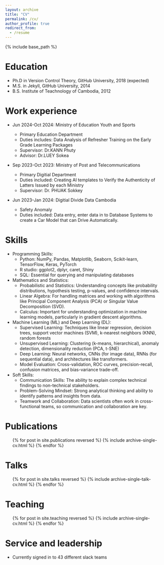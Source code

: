 ```yaml
---
layout: archive
title: "CV"
permalink: /cv/
author_profile: true
redirect_from:
  - /resume
---
```


{% include base_path %}

Education
======
* Ph.D in Version Control Theory, GitHub University, 2018 (expected)
* M.S. in Jekyll, GitHub University, 2014
* B.S. Institute of Teachnology of Cambodia, 2012

Work experience
======
* Jun 2024-Oct 2024: Ministry of Education Youth and Sports
  * Primary Education Department
  * Duties includes: Data Analysis of Refresher Training on the Early Grade Learning Packages
  * Supervisor: Dr.KANN Phuty
  * Advisor: Dr.LUEY Sokea

* Sep 2023-Oct 2023: Ministry of Post and Telecommunications
  * Primary Digitial Department
  * Duties included: Creating AI templates to Verify the Authenticity of Latters Issued by each Ministry
  * Supervisor: Dr. PHUAK Sokkey

* Jun 2023-Jan 2024: Digitial Divide Data Cambodia
  * Safety Anomaly
  * Duties included: Data entry, enter data in to Database Systems to create a Car Model that can Drive Automatically.
  
Skills
======
* Programming Skills:
  * Python: NumPy, Pandas, Matplotlib, Seaborn, Scikit-learn, TensorFlow, Keras, PyTorch
  * R studio: ggplot2, dplyr, caret, Shiny
  * SQL: Essential for querying and manipulating databases
* Mathematics and Statistics:
  * Probabilistic and Statistics: Understanding concepts like probability distributions, hypothesis testing, p-values, and confidence intervals.
  * Linear Algebra: For handling matrices and working with algorithms like Principal Component Analysis (PCA) 
  or Singular Value Decomposition (SVD).
  * Calculus: Important for understanding optimization in machine learning models, particularly in gradient 
  descent algorithms.
* Machine Learning (ML) and Deep Learning (DL):
  * Supervised Learning: Techniques like linear regression, decision trees, support vector machines (SVM), k-nearest neighbors (KNN), random forests
  * Unsupervised Learning: Clustering (k-means, hierarchical), anomaly detection, dimensionality reduction 
  (PCA, t-SNE)
  * Deep Learning: Neural networks, CNNs (for image data), RNNs (for sequential data), and architectures like transformers.
  * Model Evaluation: Cross-validation, ROC curves, precision-recall, confusion matrices, and bias-variance trade-off.
* Soft Skills:
  * Communication Skills: The ability to explain complex technical findings to non-technical stakeholders.
  * Problem-Solving Mindset: Strong analytical thinking and ability to identify patterns and insights from data.
  * Teamwork and Collaboration: Data scientists often work in cross-functional teams, so communication and collaboration are key.

Publications
======
  <ul>{% for post in site.publications reversed %}
    {% include archive-single-cv.html %}
  {% endfor %}</ul>
  
Talks
======
  <ul>{% for post in site.talks reversed %}
    {% include archive-single-talk-cv.html  %}
  {% endfor %}</ul>
  
Teaching
======
  <ul>{% for post in site.teaching reversed %}
    {% include archive-single-cv.html %}
  {% endfor %}</ul>
  
Service and leadership
======
* Currently signed in to 43 different slack teams
